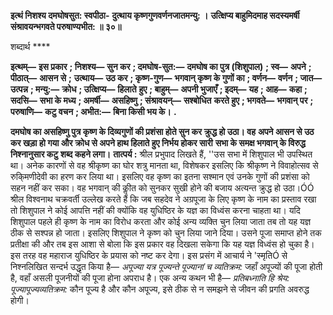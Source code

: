 **इत्थं निशश्य दमघोषसुत: स्वपीठा-** **दुत्थाय कृष्णगुणवर्णनजातमन्यु: ।** **उत्क्षिप्य बाहुमिदमाह सदस्यमर्षी** **संश्रावयन्भगवते परुषाण्यभीत: ॥ ३०॥** 

शब्दार्थ **** 

**इत्थम्—** **इस प्रकार** **; निशश्य—** **सुन कर** **; दमघोष-सुत:—** **दमघोष का पुत्र (शिशुपाल)** **; स्व—** **अपने** **; पीठात्—** **आसन से** **;** **उत्थाय—** **उठ कर** **; कृष्ण-गुण—** **भगवान् कृष्ण के गुणों का** **; वर्णन—** **वर्णन** **; जात—** **उत्पन्न** **; मन्यु:—** **क्रोध** **; उत्क्षिप्य—** **हिलाते** **हुए** **; बाहुम्—** **अपनी भुजाएँ** **; इदम्—** **यह** **; आह—** **कहा** **; सदसि—** **सभा के मध्य** **; अमर्षी—** **असहिष्णु** **; संश्रावयन्—** **सश्बोधित** **करते हुए** **; भगवते—** **भगवान् पर** **; परुषाणि—** **कटु वचन** **; अभीत:—** **बिना किसी भय के।** **.** 

**दमघोष का असहिष्णु पुत्र कृष्ण के दिव्यगुणों की प्रशंसा होते सुन कर क्रुद्ध हो उठा। वह** **अपने आसन से उठ कर खड़ा हो गया और क्रोध से अपने हाथ हिलाते हुए निर्भय होकर सारी** **सभा के समक्ष भगवान् के विरुद्ध निश्नानुसार कटु शब्द कहने लगा।** **तात्पर्य :** श्रील प्रभुपाद लिखते हैं, ''उस सभा में शिशुपाल भी उपस्थित था। अनेक कारणों से वह श्रीकृष्ण का घोर शत्रु मानता था, विशेषकर इसलिए कि श्रीकृष्ण ने विवाहोत्सव से रुकि्मणीदेवी का हरण कर लिया था। इसलिए वह कृष्ण का इतना सश्मान एवं उनके गुणों की प्रशंसा को सहन नहीं कर सका। वह भगवान् की कीॢत को सुनकर सुखी होने की बजाय अत्यन्त क्रुद्ध हो उठा।ÓÓ श्रील विश्वनाथ चक्रवर्ती उल्लेख करते हैं कि जब सहदेव ने अग्रपूजा के लिए कृष्ण के नाम का प्रस्ताव रखा तो शिशुपाल ने कोई आपत्ति नहीं की क्योंकि वह युधिष्ठिर के यज्ञ का विध्वंस करना चाहता था। यदि शिशुपाल पहले ही कृष्ण के नाम का विरोध करता और कोई अन्य व्यक्ति चुन लिया जाता तब तो यह यज्ञ ठीक से सश्पन्न हो जाता। इसलिए शिशुपाल ने कृष्ण को चुन लिया जाने दिया। उसने पूजा समाप्त होने तक प्रतीक्षा की और तब इस आशा से बोला कि इस प्रकार वह दिखला सकेगा कि यह यज्ञ विध्वंस हो चुका है। इस तरह वह महाराज युधिष्ठिर के प्रयास को नष्ट कर देगा। इस प्रसंग में आचार्य ने 'स्मृतिÓ से निश्नलिखित सन्दर्भ उद्धृत किया है— *अपूज्या यत्र पूज्यन्ते पूज्यानां च* *व्यतिक्रम:* जहाँ अपूज्यों की पूजा होती है, वहाँ असली पूजनीयों की पूजा होना अपराध है। एक अन्य कथन भी है— *प्रतिबध्नाति हि श्रेय: पूज्यापूज्यव्यतिक्रम:* कौन पूज्य है और कौन अपूज्य, इसे ठीक से न समझने से जीवन की प्रगति अवरुद्ध होगी।  